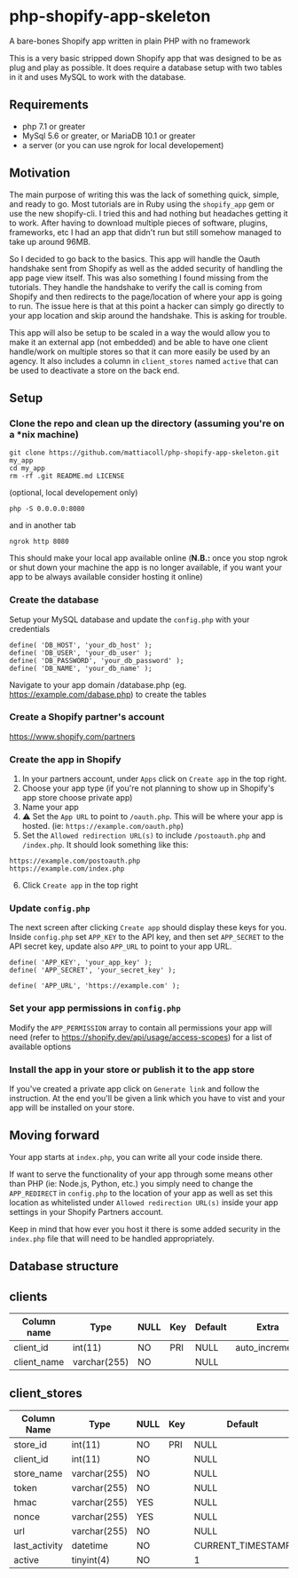 # php-shopify-app-skeleton

A bare-bones Shopify app written in plain PHP with no framework

This is a very basic stripped down Shopify app that was designed to be as plug and play as possible. It does require a database setup with two tables in it and uses MySQL to work with the database. 

## Requirements
- php 7.1 or greater
- MySql 5.6 or greater, or MariaDB 10.1 or greater
- a server (or you can use ngrok for local developement)

## Motivation

The main purpose of writing this was the lack of something quick, simple, and ready to go. Most tutorials are in Ruby  using the `shopify_app` gem or use the new shopify-cli. I tried this and had nothing but headaches getting it to work. After having to download multiple pieces of software, plugins, frameworks, etc I had an app that didn't run but still somehow managed to take up around 96MB.

So I decided to go back to the basics. This app will handle the Oauth handshake sent from Shopify as well as the added security of handling the app page view itself. This was also something I found missing from the tutorials. They handle the handshake to verify the call is coming from Shopify and then redirects to the page/location of where your app is going to run. The issue here is that at this point a hacker can simply go directly to your app location and skip around the handshake. This is asking for trouble.

This app will also be setup to be scaled in a way the would allow you to make it an external app (not embedded) and be able to have one client handle/work on multiple stores so that it can more easily be used by an agency. It also includes a column in `client_stores` named `active` that can be used to deactivate a store on the back end.


## Setup

### Clone the repo and clean up the directory (assuming you're on a *nix machine)
```
git clone https://github.com/mattiacoll/php-shopify-app-skeleton.git my_app
cd my_app
rm -rf .git README.md LICENSE
```
(optional, local developement only)
```
php -S 0.0.0.0:8080
```
and in another tab
```
ngrok http 8080
```
This should make your local app available online (**N.B.:** once you stop ngrok or shut down your machine the app is no longer available, if you want your app to be always available consider hosting it online)

### Create the database

Setup your MySQL database and update the `config.php` with your credentials

```
define( 'DB_HOST', 'your_db_host' );
define( 'DB_USER', 'your_db_user' );
define( 'DB_PASSWORD', 'your_db_password' );
define( 'DB_NAME', 'your_db_name' );
```

Navigate to your app domain /database.php (eg. https://example.com/dabase.php) to create the tables

### Create a Shopify partner's account

https://www.shopify.com/partners

### Create the app in Shopify

1. In your partners account, under `Apps` click on `Create app` in the top right.
2. Choose your app type (if you're not planning to show up in Shopify's app store choose private app)
3. Name your app
4. ⚠ Set the `App URL` to point to `/oauth.php`. This will be where your app is hosted. (ie: `https://example.com/oauth.php`)
5. Set the `Allowed redirection URL(s)` to include `/postoauth.php` and `/index.php`. It should look something like this:
  ```
  https://example.com/postoauth.php
  https://example.com/index.php
  ```
6. Click `Create app` in the top right

### Update `config.php`

The next screen after clicking `Create app` should display these keys for you. Inside `config.php` set `APP_KEY` to the API key, and then set `APP_SECRET` to the API secret key, update also `APP_URL` to point to your app URL.

```
define( 'APP_KEY', 'your_app_key' );
define( 'APP_SECRET', 'your_secret_key' );

define( 'APP_URL', 'https://example.com' );
```

### Set your app permissions in `config.php`

Modify the `APP_PERMISSION` array to contain all permissions your app will need (refer to https://shopify.dev/api/usage/access-scopes) for a list of available options

### Install the app in your store or publish it to the app store

If you've created a private app click on `Generate link` and follow the instruction. At the end you'll be given a link which you have to vist and your app will be installed on your store.

## Moving forward

Your app starts at `index.php`, you can write all your code inside there.  

If want to serve the functionality of your app through some means other than PHP (ie: Node.js, Python, etc.) you simply need to change the `APP_REDIRECT` in `config.php` to the location of your app as well as set this location as whitelisted under `Allowed redirection URL(s)` inside your app settings in your Shopify Partners account.  

Keep in mind that how ever you host it there is some added security in the `index.php` file that will need to be handled appropriately.


## Database structure

## clients
| Column name | Type         | NULL | Key | Default | Extra          |
| ---         | ---          | ---  | --- | ---     | ---            |
| client_id   | int(11)      | NO   | PRI | NULL    | auto_increment |
| client_name | varchar(255) | NO   |     | NULL    |                |

## client_stores
| Column Name   | Type         | NULL | Key | Default           | Extra          |
| ---           | ---          | ---  | --- | ---               | ---            |
| store_id      | int(11)      | NO   | PRI | NULL              | auto_increment |
| client_id     | int(11)      | NO   |     | NULL              |                |
| store_name    | varchar(255) | NO   |     | NULL              |                |
| token         | varchar(255) | NO   |     | NULL              |                |
| hmac          | varchar(255) | YES  |     | NULL              |                |
| nonce         | varchar(255) | YES  |     | NULL              |                |
| url           | varchar(255) | NO   |     | NULL              |                |
| last_activity | datetime     | NO   |     | CURRENT_TIMESTAMP |                |
| active        | tinyint(4)   | NO   |     | 1                 |                |